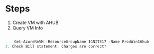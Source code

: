 # Steps 
1. Create VM with AHUB
2. Query VM Info
```powershell
		
	Get-AzureRmVM -ResourceGroupName IGNITE17 -Name ProdWin16hub
3. Check Bill statement: Charges are correct?

